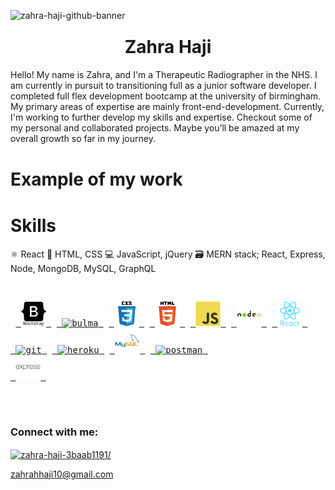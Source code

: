 <!-- ### _Hello_ 👋, I'm Zahra -->

<!-- banner -->

![zahra-haji-github-banner](https://user-images.githubusercontent.com/102627226/225647414-460224f4-a4ad-4a25-b065-9e8d72358301.jpg)

<!-- introduction -->

<h1 align="center" style="margin-top: 25px;"> Zahra Haji </h1>

Hello! My name is Zahra, and I'm a Therapeutic Radiographer in the NHS. I am currently in pursuit to transitioning full as a junior software developer. I completed full flex development bootcamp at the university of birmingham. My primary areas of expertise are mainly front-end-development. Currently, I'm working to further develop my skills and expertise. Checkout some of my personal and collaborated projects. Maybe you’ll be amazed at my overall growth so far in my journey.

<!-- projects -->
<h1 style="margin-top: 40px;"> Example of my work </h1>

<!-- skills  -->

<h1 style="margin-top: 40px;"> Skills </h1>

⚛ React
🎨 HTML, CSS
💻 JavaScript, jQuery
🗃️ MERN stack; React, Express, Node, MongoDB, MySQL, GraphQL

<!-- icons -->

<pre> 
<p align="left"> <a href="https://getbootstrap.com" target="_blank" rel="noreferrer"> <img src="https://raw.githubusercontent.com/devicons/devicon/master/icons/bootstrap/bootstrap-plain-wordmark.svg" alt="bootstrap" width="40" height="40"/> </a> <a href="https://bulma.io/" target="_blank" rel="noreferrer"> <img src="https://raw.githubusercontent.com/gilbarbara/logos/804dc257b59e144eaca5bc6ffd16949752c6f789/logos/bulma.svg" alt="bulma" width="40" height="40"/> </a> <a href="https://www.w3schools.com/css/" target="_blank" rel="noreferrer"> <img src="https://raw.githubusercontent.com/devicons/devicon/master/icons/css3/css3-original-wordmark.svg" alt="css3" width="40" height="40"/> </a> <a href="https://www.w3.org/html/" target="_blank" rel="noreferrer"> <img src="https://raw.githubusercontent.com/devicons/devicon/master/icons/html5/html5-original-wordmark.svg" alt="html5" width="40" height="40"/> </a> <a href="https://developer.mozilla.org/en-US/docs/Web/JavaScript" target="_blank" rel="noreferrer"> <img src="https://raw.githubusercontent.com/devicons/devicon/master/icons/javascript/javascript-original.svg" alt="javascript" width="40" height="40"/> </a> <a href="https://nodejs.org" target="_blank" rel="noreferrer"> <img src="https://raw.githubusercontent.com/devicons/devicon/master/icons/nodejs/nodejs-original-wordmark.svg" alt="nodejs" width="40" height="40"/> </a> <a href="https://reactjs.org/" target="_blank" rel="noreferrer"> <img src="https://raw.githubusercontent.com/devicons/devicon/master/icons/react/react-original-wordmark.svg" alt="react" width="40" height="40"/> </a> 
<a href="https://git-scm.com/" target="_blank" rel="noreferrer"> <img src="https://www.vectorlogo.zone/logos/git-scm/git-scm-icon.svg" alt="git" width="40" height="40"/> </a> <a href="https://heroku.com" target="_blank" rel="noreferrer"> <img src="https://www.vectorlogo.zone/logos/heroku/heroku-icon.svg" alt="heroku" width="40" height="40"/> </a> <a href="https://www.mysql.com/" target="_blank" rel="noreferrer"> <img src="https://raw.githubusercontent.com/devicons/devicon/master/icons/mysql/mysql-original-wordmark.svg" alt="mysql" width="40" height="40"/> </a> <a href="https://postman.com" target="_blank" rel="noreferrer"> <img src="https://www.vectorlogo.zone/logos/getpostman/getpostman-icon.svg" alt="postman" width="40" height="40"/> </a>
<a href="https://expressjs.com" target="_blank" rel="noreferrer"> <img src="https://raw.githubusercontent.com/devicons/devicon/master/icons/express/express-original-wordmark.svg" alt="express" width="40" height="40"/> </a></p>
</pre>

<!-- How to reach me -->
<h3 align="left" style="margin-top: 40px;"> Connect with me: </h3>
<p> <a href="https://linkedin.com/in/zahra-haji-3baab1191/" target="blank"><img align="center" src="https://raw.githubusercontent.com/rahuldkjain/github-profile-readme-generator/master/src/images/icons/Social/linked-in-alt.svg" alt="zahra-haji-3baab1191/" height="20" width="30" /></a> <div class="social-links">
 <i class="fa-solid fa-envelope"></i><a href="mailto:test@test.com" target="_blank">zahrahhaji10@gmail.com</a>
</div></p>
